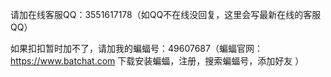 请加在线客服QQ：3551617178（如QQ不在线没回复，这里会写最新在线的客服QQ）

如果扣扣暂时加不了，请加我的蝙蝠号：49607687（蝙蝠官网：https://www.batchat.com 下载安装蝙蝠，注册，搜索蝙蝠号，添加好友 ）

